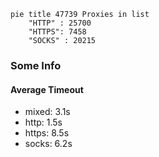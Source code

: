 
```mermaid
pie title 47739 Proxies in list
    "HTTP" : 25700
    "HTTPS": 7458
    "SOCKS" : 20215
```

### Some Info
#### Average Timeout

- mixed: 3.1s
- http: 1.5s
- https: 8.5s
- socks: 6.2s